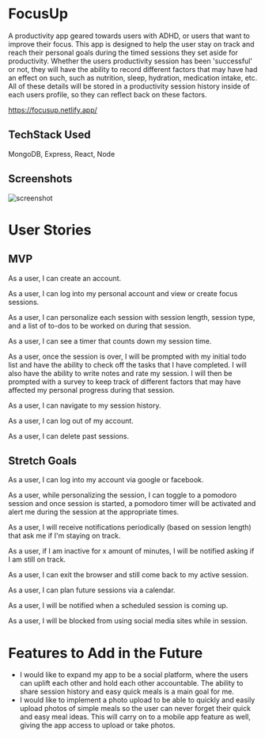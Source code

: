 # FocusUp
A productivity app geared towards users with ADHD, or users that want to improve their focus. This app is designed to help the user stay on track and reach their personal goals during the timed sessions they set aside for productivity. Whether the users productivity session has been 'successful' or not, they will have the ability to record different factors that may have had an effect on such, such as nutrition, sleep, hydration, medication intake, etc. All of these details will be stored in a productivity session history inside of each users profile, so they can reflect back on these factors.

https://focusup.netlify.app/

## TechStack Used
MongoDB, Express, React, Node

## Screenshots
![screenshot](https://i.imgur.com/7QaDq9D.png)

# User Stories

## MVP 
As a user, I can create an account.

As a user, I can log into my personal account and view or create focus sessions.

As a user, I can personalize each session with session length, session type, and a list of to-dos to be worked on during that session.

As a user, I can see a timer that counts down my session time.

As a user, once the session is over, I will be prompted with my initial todo list and have the ability to check off the tasks that I have completed. I will also have the ability to write notes and rate my session. I will then be prompted with a survey to keep track of different factors that may have affected my personal progress during that session.

As a user, I can navigate to my session history.

As a user, I can log out of my account.

As a user, I can delete past sessions.

## Stretch Goals

As a user, I can log into my account via google or facebook.

As a user, while personalizing the session, I can toggle to a pomodoro session and once session is started, a pomodoro timer will be activated and alert me during the session at the appropriate times.

As a user, I will receive notifications periodically (based on session length) that ask me if I'm staying on track.

As a user, if I am inactive for x amount of minutes, I will be notified asking if I am still on track.

As a user, I can exit the browser and still come back to my active session.

As a user, I can plan future sessions via a calendar.

As a user, I will be notified when a scheduled session is coming up.

As a user, I will be blocked from using social media sites while in session.

# Features to Add in the Future
- I would like to expand my app to be a social platform, where the users can uplift each other and hold each other accountable. The ability to share session history and easy quick meals is a main goal for me.
- I would like to implement a photo upload to be able to quickly and easily upload photos of simple meals so the user can never forget their quick and easy meal ideas. This will carry on to a mobile app feature as well, giving the app access to upload or take photos.
